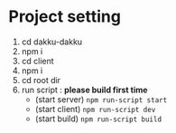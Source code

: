 # Project setting

1. cd dakku-dakku
2. npm i
3. cd client
4. npm i
5. cd root dir
6. run script : **please build first time**
   - (start server) `npm run-script start`
   - (start client) `npm run-script dev`
   - (start build) `npm run-script build`
